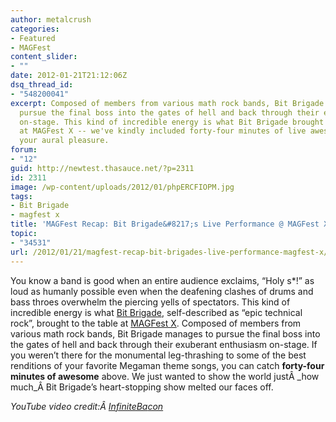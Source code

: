 ```yaml
---
author: metalcrush
categories:
- Featured
- MAGFest
content_slider:
- ""
date: 2012-01-21T21:12:06Z
dsq_thread_id:
- "548200041"
excerpt: Composed of members from various math rock bands, Bit Brigade manages to
  pursue the final boss into the gates of hell and back through their exuberant enthusiasm
  on-stage. This kind of incredible energy is what Bit Brigade brought to the table
  at MAGFest X -- we've kindly included forty-four minutes of live awesomeness for
  your aural pleasure.
forum:
- "12"
guid: http://newtest.thasauce.net/?p=2311
id: 2311
image: /wp-content/uploads/2012/01/phpERCFIOPM.jpg
tags:
- Bit Brigade
- magfest x
title: 'MAGFest Recap: Bit Brigade&#8217;s Live Performance @ MAGFest X'
topic:
- "34531"
url: /2012/01/21/magfest-recap-bit-brigades-live-performance-magfest-x/
---
```


<center>
</center>


  
You know a band is good when an entire audience exclaims, &#8220;Holy s*$%! Holy s@#$!&#8221; as loud as humanly possible even when the deafening clashes of drums and bass throes overwhelm the piercing yells of spectators. This kind of incredible energy is what [Bit Brigade](http://www.bitbrigade.com/), self-described as &#8220;epic technical rock&#8221;, brought to the table at [MAGFest X](magfest.org). Composed of members from various math rock bands, Bit Brigade manages to pursue the final boss into the gates of hell and back through their exuberant enthusiasm on-stage. If you weren&#8217;t there for the monumental leg-thrashing to some of the best renditions of your favorite Megaman theme songs, you can catch **forty-four minutes of awesome** above. We just wanted to show the world justÂ _how much_Â Bit Brigade&#8217;s heart-stopping show melted our faces off.

_YouTube video credit:Â [InfiniteBa](http://www.youtube.com/user/InfiniteBacon?feature=watch)[con](http://www.youtube.com/user/InfiniteBacon?feature=watch)_